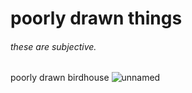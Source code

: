 # poorly drawn things
###### these are subjective. 
poorly drawn birdhouse 
![unnamed](https://user-images.githubusercontent.com/56006483/135330122-b660e69d-8859-48c4-a8f7-2c3934c52fdb.png)


